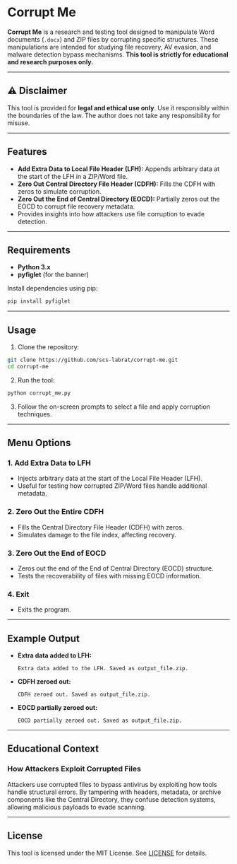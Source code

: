 
# Corrupt Me

**Corrupt Me** is a research and testing tool designed to manipulate Word documents (`.docx`) and ZIP files by corrupting specific structures. These manipulations are intended for studying file recovery, AV evasion, and malware detection bypass mechanisms. **This tool is strictly for educational and research purposes only.**

---

## ⚠️ Disclaimer

This tool is provided for **legal and ethical use only**. Use it responsibly within the boundaries of the law. The author does not take any responsibility for misuse.

---

## Features

- **Add Extra Data to Local File Header (LFH):** Appends arbitrary data at the start of the LFH in a ZIP/Word file.
- **Zero Out Central Directory File Header (CDFH):** Fills the CDFH with zeros to simulate corruption.
- **Zero Out the End of Central Directory (EOCD):** Partially zeros out the EOCD to corrupt file recovery metadata.
- Provides insights into how attackers use file corruption to evade detection.

---

## Requirements

- **Python 3.x**
- **pyfiglet** (for the banner)

Install dependencies using pip:

```bash
pip install pyfiglet
```

---

## Usage

1. Clone the repository:

```bash
git clone https://github.com/scs-labrat/corrupt-me.git
cd corrupt-me
```

2. Run the tool:

```bash
python corrupt_me.py
```

3. Follow the on-screen prompts to select a file and apply corruption techniques.

---

## Menu Options

### **1. Add Extra Data to LFH**
- Injects arbitrary data at the start of the Local File Header (LFH).
- Useful for testing how corrupted ZIP/Word files handle additional metadata.

### **2. Zero Out the Entire CDFH**
- Fills the Central Directory File Header (CDFH) with zeros.
- Simulates damage to the file index, affecting recovery.

### **3. Zero Out the End of EOCD**
- Zeros out the end of the End of Central Directory (EOCD) structure.
- Tests the recoverability of files with missing EOCD information.

### **4. Exit**
- Exits the program.

---

## Example Output

- **Extra data added to LFH:**
  ```
  Extra data added to the LFH. Saved as output_file.zip.
  ```
- **CDFH zeroed out:**
  ```
  CDFH zeroed out. Saved as output_file.zip.
  ```
- **EOCD partially zeroed out:**
  ```
  EOCD partially zeroed out. Saved as output_file.zip.
  ```

---

## Educational Context

### How Attackers Exploit Corrupted Files
Attackers use corrupted files to bypass antivirus by exploiting how tools handle structural errors. By tampering with headers, metadata, or archive components like the Central Directory, they confuse detection systems, allowing malicious payloads to evade scanning.

---

## License

This tool is licensed under the MIT License. See [LICENSE](LICENSE) for details.
